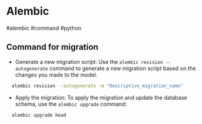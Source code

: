 # Alembic

#alembic #command #python

## Command for migration

- Generate a new migration script:
    Use the `alembic revision --autogenerate` command to generate a new migration
    script based on the changes you made to the model.

```bash
  alembic revision --autogenerate -m "Descriptive_migration_name"
```

- Apply the migration:
    To apply the migration and update the database schema,
    use the `alembic upgrade` command:

```bash
  alembic upgrade head
```
